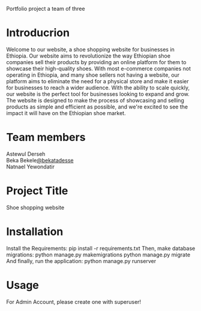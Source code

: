 Portfolio project a team of three
# Introducrion
Welcome to our website, a shoe shopping website for businesses in Ethiopia. Our website aims to revolutionize the way Ethiopian shoe companies sell their products by providing an online platform for them to showcase their high-quality shoes. With most e-commerce companies not operating in Ethiopia, and many shoe sellers not having a website, our platform aims to eliminate the need for a physical store and make it easier for businesses to reach a wider audience. With the ability to scale quickly, our website is the perfect tool for businesses looking to expand and grow. The website is designed to make the process of showcasing and selling products as simple and efficient as possible, and we're excited to see the impact it will have on the Ethiopian shoe market.

# Team members
  Astewul Derseh<a href="https://github.com/astuman"></a></br>
  Beka Bekele<a href="https://github.com/bekatadesse">@bekatadesse</a></br>
  Natnael Yewondatir<a href=""></a>

# Project Title
  Shoe shopping website
# Installation
  Install the Requirements: pip install -r requirements.txt
  Then, make database migrations: python manage.py makemigrations
  python manage.py migrate
  And finally, run the application: python manage.py runserver
# Usage
  For Admin Account, please create one with superuser!
